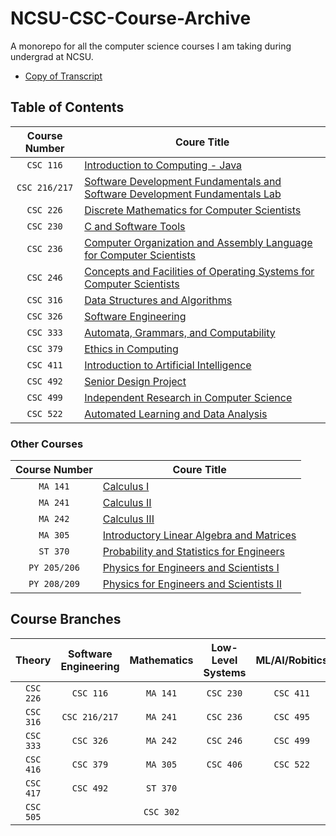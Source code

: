 # NCSU-CSC-Course-Archive
 A monorepo for all the computer science courses I am taking during undergrad at NCSU.
 - [Copy of Transcript]()
## Table of Contents
| Course Number   | Coure Title |
| :-------------: | -----------------------------------------------------------------------------------|
| `CSC 116` | [Introduction to Computing - Java](https://github.com/nick-Sutton/NCSU-CSC-Course-Archive/blob/main/Courses/CSC-116/CSC-116.md) |
| `CSC 216/217` | [Software Development Fundamentals and Software Development Fundamentals Lab](https://github.com/nick-Sutton/NCSU-CSC-Course-Archive/blob/main/Courses/CSC-216-and-217/CSC-216-and-217.md) |
| `CSC 226` | [Discrete Mathematics for Computer Scientists](https://github.com/nick-Sutton/NCSU-CSC-Course-Archive/blob/main/Courses/CSC-226/CSC-226.md) |
| `CSC 230` | [C and Software Tools](https://github.com/nick-Sutton/NCSU-CSC-Course-Archive/blob/main/Courses/CSC-230/CSC-230.md) |
| `CSC 236` | [Computer Organization and Assembly Language for Computer Scientists](https://github.com/nick-Sutton/NCSU-CSC-Course-Archive/blob/main/Courses/CSC-236/CSC-236.md) |
| `CSC 246` | [Concepts and Facilities of Operating Systems for Computer Scientists](https://github.com/nick-Sutton/NCSU-CSC-Course-Archive/blob/main/Courses/CSC-246/CSC-246.md) |
| `CSC 316` | [Data Structures and Algorithms](https://github.com/nick-Sutton/NCSU-CSC-Course-Archive/blob/main/Courses/CSC-316/CSC-316.md) |
| `CSC 326` | [Software Engineering](https://github.com/nick-Sutton/NCSU-CSC-Course-Archive/blob/main/Courses/CSC-326/CSC-326.md) |
| `CSC 333` | [Automata, Grammars, and Computability](https://github.com/nick-Sutton/NCSU-CSC-Course-Archive/blob/main/Courses/CSC-333/CSC-333.md) |
| `CSC 379` | [Ethics in Computing](https://github.com/nick-Sutton/NCSU-CSC-Course-Archive/blob/main/Courses/CSC-379/CSC-379.md) |
| `CSC 411` | [Introduction to Artificial Intelligence](https://github.com/nick-Sutton/NCSU-CSC-Course-Archive/blob/main/Courses/CSC-411/CSC-411.md) |
| `CSC 492` | [Senior Design Project](https://github.com/nick-Sutton/NCSU-CSC-Course-Archive/blob/main/Courses/CSC-492/CSC-492.md) |
| `CSC 499` | [Independent Research in Computer Science](https://github.com/nick-Sutton/NCSU-CSC-Course-Archive/blob/main/Courses/CSC-499/CSC-499.md) |
| `CSC 522` | [Automated Learning and Data Analysis](https://github.com/nick-Sutton/NCSU-CSC-Course-Archive/blob/main/Courses/CSC-522/CSC-522.md) |

### Other Courses
| Course Number   | Coure Title |
| :-------------: | -----------------------------------------------------------------------------------| 
| `MA 141` | [Calculus I]()  |
| `MA 241` | [Calculus II]() |
| `MA 242` | [Calculus III]() |
| `MA 305` | [Introductory Linear Algebra and Matrices]()|
| `ST 370` | [Probability and Statistics for Engineers]()|
| `PY 205/206` | [Physics for Engineers and Scientists I]()|
| `PY 208/209` | [Physics for Engineers and Scientists II]()|


## Course Branches

| Theory | Software Engineering | Mathematics | Low-Level Systems | ML/AI/Robitics |
| :----: | :------------------: | :---------: | :---------------: | :------------: |
| `CSC 226` | `CSC 116` | `MA 141` | `CSC 230` | `CSC 411` |
| `CSC 316` | `CSC 216/217` | `MA 241` | `CSC 236` | `CSC 495` |
| `CSC 333` | `CSC 326` | `MA 242` | `CSC 246` | `CSC 499` |
| `CSC 416` |  `CSC 379` | `MA 305` | `CSC 406` | `CSC 522`
| `CSC 417` |  `CSC 492` | `ST 370` | |
| `CSC 505` | | `CSC 302` |
